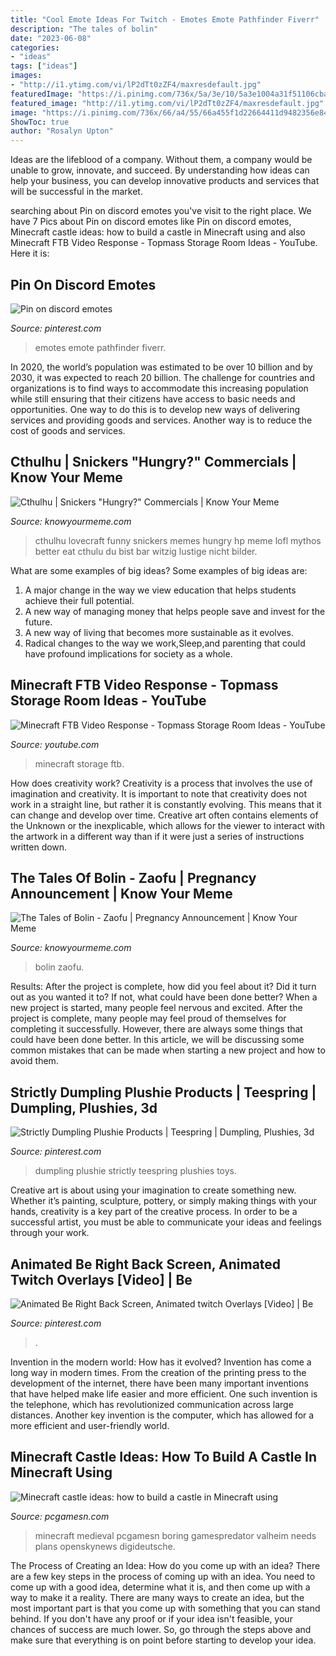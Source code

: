 ```yaml
---
title: "Cool Emote Ideas For Twitch - Emotes Emote Pathfinder Fiverr"
description: "The tales of bolin"
date: "2023-06-08"
categories:
- "ideas"
tags: ["ideas"]
images:
- "http://i1.ytimg.com/vi/lP2dTt0zZF4/maxresdefault.jpg"
featuredImage: "https://i.pinimg.com/736x/5a/3e/10/5a3e1004a31f51106cba3568ff0ae00b.jpg"
featured_image: "http://i1.ytimg.com/vi/lP2dTt0zZF4/maxresdefault.jpg"
image: "https://i.pinimg.com/736x/66/a4/55/66a455f1d22664411d9482356e840bac.jpg"
ShowToc: true
author: "Rosalyn Upton"
---
```



Ideas are the lifeblood of a company. Without them, a company would be unable to grow, innovate, and succeed. By understanding how ideas can help your business, you can develop innovative products and services that will be successful in the market.

	

		
searching about Pin on discord emotes you've visit to the right place. We have 7 Pics about Pin on discord emotes like Pin on discord emotes, Minecraft castle ideas: how to build a castle in Minecraft using and also Minecraft FTB Video Response - Topmass Storage Room Ideas - YouTube. Here it is:
		
    
## Pin On Discord Emotes

<img loading=lazy src="https://i.pinimg.com/736x/14/a4/64/14a464a8d551b91442b3b88ef784c8f0.jpg" onerror="this.onerror=null;this.src='https://tse1.mm.bing.net/th?id=OIP.XKyZJ2rO39WO-Smy_Oxn-QHaFj&amp;pid=15.1';" alt="Pin on discord emotes">

_Source: pinterest.com_

>emotes emote pathfinder fiverr. 

	

In 2020, the world’s population was estimated to be over 10 billion and by 2030, it was expected to reach 20 billion. The challenge for countries and organizations is to find ways to accommodate this increasing population while still ensuring that their citizens have access to basic needs and opportunities. One way to do this is to develop new ways of delivering services and providing goods and services. Another way is to reduce the cost of goods and services.

    
## Cthulhu | Snickers &quot;Hungry?&quot; Commercials | Know Your Meme

<img loading=lazy src="http://i1.kym-cdn.com/photos/images/facebook/000/542/387/196.jpg" onerror="this.onerror=null;this.src='https://tse1.mm.bing.net/th?id=OIP.2c0futrCjsA9za3jQKaa2gHaHV&amp;pid=15.1';" alt="Cthulhu | Snickers &quot;Hungry?&quot; Commercials | Know Your Meme">

_Source: knowyourmeme.com_

>cthulhu lovecraft funny snickers memes hungry hp meme lofl mythos better eat cthulu du bist bar witzig lustige nicht bilder. 

	

What are some examples of big ideas?
Some examples of big ideas are: 
1. A major change in the way we view education that helps students achieve their full potential. 
2. A new way of managing money that helps people save and invest for the future. 
3. A new way of living that becomes more sustainable as it evolves. 
4. Radical changes to the way we work,Sleep,and parenting that could have profound implications for society as a whole.

    
## Minecraft FTB Video Response - Topmass Storage Room Ideas - YouTube

<img loading=lazy src="http://i1.ytimg.com/vi/lP2dTt0zZF4/maxresdefault.jpg" onerror="this.onerror=null;this.src='https://tse3.mm.bing.net/th?id=OIP.bQ7Pg_rvpUKayTQfV-BKTAHaEK&amp;pid=15.1';" alt="Minecraft FTB Video Response - Topmass Storage Room Ideas - YouTube">

_Source: youtube.com_

>minecraft storage ftb. 

	

How does creativity work?
Creativity is a process that involves the use of imagination and creativity. It is important to note that creativity does not work in a straight line, but rather it is constantly evolving. This means that it can change and develop over time. Creative art often contains elements of the Unknown or the inexplicable, which allows for the viewer to interact with the artwork in a different way than if it were just a series of instructions written down.

    
## The Tales Of Bolin - Zaofu | Pregnancy Announcement | Know Your Meme

<img loading=lazy src="http://i0.kym-cdn.com/photos/images/facebook/000/851/632/17d.jpg" onerror="this.onerror=null;this.src='https://tse4.mm.bing.net/th?id=OIP.VlhBxLVocZMuDIMiscCwOwHaIO&amp;pid=15.1';" alt="The Tales of Bolin - Zaofu | Pregnancy Announcement | Know Your Meme">

_Source: knowyourmeme.com_

>bolin zaofu. 

	

Results: After the project is complete, how did you feel about it? Did it turn out as you wanted it to? If not, what could have been done better?
When a new project is started, many people feel nervous and excited. After the project is complete, many people may feel proud of themselves for completing it successfully. However, there are always some things that could have been done better. In this article, we will be discussing some common mistakes that can be made when starting a new project and how to avoid them.

    
## Strictly Dumpling Plushie Products | Teespring | Dumpling, Plushies, 3d

<img loading=lazy src="https://i.pinimg.com/736x/66/a4/55/66a455f1d22664411d9482356e840bac.jpg" onerror="this.onerror=null;this.src='https://tse1.mm.bing.net/th?id=OIP.0nahAtfwf-uiqmhvszTOhQHaHa&amp;pid=15.1';" alt="Strictly Dumpling Plushie Products | Teespring | Dumpling, Plushies, 3d">

_Source: pinterest.com_

>dumpling plushie strictly teespring plushies toys. 

	

Creative art is about using your imagination to create something new. Whether it’s painting, sculpture, pottery, or simply making things with your hands, creativity is a key part of the creative process. In order to be a successful artist, you must be able to communicate your ideas and feelings through your work.

    
## Animated Be Right Back Screen, Animated Twitch Overlays [Video] | Be

<img loading=lazy src="https://i.pinimg.com/736x/5a/3e/10/5a3e1004a31f51106cba3568ff0ae00b.jpg" onerror="this.onerror=null;this.src='https://tse2.mm.bing.net/th?id=OIP.61rOCSWjMw6m7FMe04D4oAHaEK&amp;pid=15.1';" alt="Animated Be Right Back Screen, Animated twitch Overlays [Video] | Be">

_Source: pinterest.com_

>. 

	

Invention in the modern world: How has it evolved?
Invention has come a long way in modern times. From the creation of the printing press to the development of the internet, there have been many important inventions that have helped make life easier and more efficient. One such invention is the telephone, which has revolutionized communication across large distances. Another key invention is the computer, which has allowed for a more efficient and user-friendly world.

    
## Minecraft Castle Ideas: How To Build A Castle In Minecraft Using

<img loading=lazy src="https://www.pcgamesn.com/wp-content/uploads/2020/08/minecraft-castle-ideas-blueprints.jpg" onerror="this.onerror=null;this.src='https://tse3.mm.bing.net/th?id=OIP.yMKvLsZI1OsqlnDR9t1_uAHaEK&amp;pid=15.1';" alt="Minecraft castle ideas: how to build a castle in Minecraft using">

_Source: pcgamesn.com_

>minecraft medieval pcgamesn boring gamespredator valheim needs plans openskynews digideutsche. 

	

The Process of Creating an Idea: How do you come up with an idea?
There are a few key steps in the process of coming up with an idea. You need to come up with a good idea, determine what it is, and then come up with a way to make it a reality. There are many ways to create an idea, but the most important part is that you come up with something that you can stand behind. If you don't have any proof or if your idea isn't feasible, your chances of success are much lower. So, go through the steps above and make sure that everything is on point before starting to develop your idea.

